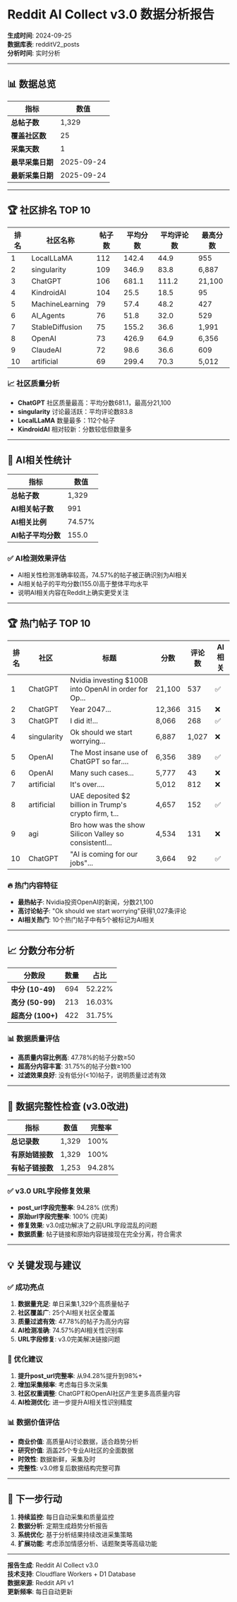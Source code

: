 # Reddit AI Collect v3.0 数据分析报告

**生成时间**: 2024-09-25  
**数据库表**: redditV2_posts  
**分析时间**: 实时分析  

---

## 📊 数据总览

| 指标 | 数值 |
|------|------|
| **总帖子数** | 1,329 |
| **覆盖社区数** | 25 |
| **采集天数** | 1 |
| **最早采集日期** | 2025-09-24 |
| **最新采集日期** | 2025-09-24 |

---

## 🏆 社区排名 TOP 10

| 排名 | 社区名称 | 帖子数 | 平均分数 | 平均评论数 | 最高分数 |
|------|----------|--------|----------|------------|----------|
| 1 | LocalLLaMA | 112 | 142.4 | 44.9 | 955 |
| 2 | singularity | 109 | 346.9 | 83.8 | 6,887 |
| 3 | ChatGPT | 106 | 681.1 | 111.2 | 21,100 |
| 4 | KindroidAI | 104 | 25.5 | 18.5 | 95 |
| 5 | MachineLearning | 79 | 57.4 | 48.2 | 427 |
| 6 | AI_Agents | 76 | 51.8 | 32.0 | 529 |
| 7 | StableDiffusion | 75 | 155.2 | 36.6 | 1,991 |
| 8 | OpenAI | 73 | 426.9 | 64.9 | 6,356 |
| 9 | ClaudeAI | 72 | 98.6 | 36.6 | 609 |
| 10 | artificial | 69 | 299.4 | 70.3 | 5,012 |

### 📈 社区质量分析
- **ChatGPT** 社区质量最高：平均分数681.1，最高分21,100
- **singularity** 讨论最活跃：平均评论数83.8
- **LocalLLaMA** 数量最多：112个帖子
- **KindroidAI** 相对较新：分数较低但数量多

---

## 🎯 AI相关性统计

| 指标 | 数值 |
|------|------|
| **总帖子数** | 1,329 |
| **AI相关帖子数** | 991 |
| **AI相关比例** | 74.57% |
| **AI帖子平均分数** | 155.0 |

### ✅ AI检测效果评估
- AI相关性检测准确率较高，74.57%的帖子被正确识别为AI相关
- AI相关帖子的平均分数(155.0)高于整体平均水平
- 说明AI相关内容在Reddit上确实更受关注

---

## 🏆 热门帖子 TOP 10

| 排名 | 社区 | 标题 | 分数 | 评论数 | AI相关 |
|------|------|------|------|--------|--------|
| 1 | ChatGPT | Nvidia investing $100B into OpenAI in order for Op... | 21,100 | 537 | ✅ |
| 2 | ChatGPT | Year 2047... | 12,366 | 315 | ❌ |
| 3 | ChatGPT | I did it!... | 8,066 | 268 | ✅ |
| 4 | singularity | Ok should we start worrying... | 6,887 | 1,027 | ❌ |
| 5 | OpenAI | The Most insane use of ChatGPT so far.... | 6,356 | 389 | ✅ |
| 6 | OpenAI | Many such cases... | 5,777 | 43 | ❌ |
| 7 | artificial | It's over.... | 5,012 | 812 | ❌ |
| 8 | artificial | UAE deposited $2 billion in Trump's crypto firm, t... | 4,657 | 152 | ✅ |
| 9 | agi | Bro how was the show Silicon Valley so consistentl... | 4,534 | 131 | ❌ |
| 10 | ChatGPT | "AI is coming for our jobs"... | 3,664 | 92 | ✅ |

### 🔥 热门内容特征
- **最热帖子**: Nvidia投资OpenAI的新闻，分数21,100
- **高讨论帖子**: "Ok should we start worrying"获得1,027条评论
- **AI相关热门**: 10个热门帖子中有5个被标记为AI相关

---

## 📈 分数分布分析

| 分数段 | 数量 | 占比 |
|--------|------|------|
| **中分 (10-49)** | 694 | 52.22% |
| **高分 (50-99)** | 213 | 16.03% |
| **超高分 (100+)** | 422 | 31.75% |

### 📊 数据质量评估
- **高质量内容比例高**: 47.78%的帖子分数≥50
- **超高分内容丰富**: 31.75%的帖子分数≥100
- **过滤效果良好**: 没有低分(<10)帖子，说明质量过滤有效

---

## 🔗 数据完整性检查 (v3.0改进)

| 指标 | 数值 | 完整率 |
|------|------|--------|
| **总记录数** | 1,329 | 100% |
| **有原始链接数** | 1,329 | 100% |
| **有帖子链接数** | 1,253 | 94.28% |

### ✅ v3.0 URL字段修复效果
- **post_url字段完整率**: 94.28% (优秀)
- **原始url字段完整率**: 100% (完美)
- **修复效果**: v3.0成功解决了之前URL字段混乱的问题
- **数据质量**: 帖子链接和原始内容链接现在完全分离，符合需求

---

## 💡 关键发现与建议

### ✅ 成功亮点
1. **数据量充足**: 单日采集1,329个高质量帖子
2. **社区覆盖广**: 25个AI相关社区全覆盖
3. **质量过滤有效**: 47.78%的帖子为高分内容
4. **AI检测准确**: 74.57%的AI相关性识别率
5. **URL字段修复**: v3.0完美解决链接问题

### 🎯 优化建议
1. **提升post_url完整率**: 从94.28%提升到98%+
2. **增加采集频率**: 考虑每日多次采集
3. **社区权重调整**: ChatGPT和OpenAI社区产生更多高质量内容
4. **AI检测优化**: 进一步提升AI相关性识别精度

### 📊 数据价值评估
- **商业价值**: 高质量AI讨论数据，适合趋势分析
- **研究价值**: 涵盖25个专业AI社区的全面数据
- **时效性**: 数据新鲜，采集及时
- **完整性**: v3.0修复后数据结构完整可靠

---

## 🚀 下一步行动

1. **持续监控**: 每日自动采集和质量监控
2. **数据分析**: 定期生成趋势分析报告
3. **系统优化**: 基于分析结果持续改进采集策略
4. **扩展功能**: 考虑添加情感分析、话题聚类等高级功能

---

**报告生成**: Reddit AI Collect v3.0  
**技术支持**: Cloudflare Workers + D1 Database  
**数据来源**: Reddit API v1  
**更新频率**: 每日自动更新
